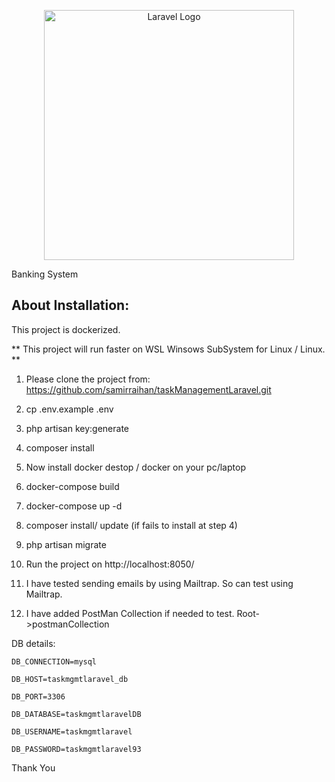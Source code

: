 <p align="center"><a href="https://laravel.com" target="_blank"><img src="https://raw.githubusercontent.com/laravel/art/master/logo-lockup/5%20SVG/2%20CMYK/1%20Full%20Color/laravel-logolockup-cmyk-red.svg" width="400" alt="Laravel Logo"></a></p>

Banking System

## About Installation:
This project is dockerized.

** This project will run faster on WSL Winsows SubSystem for Linux / Linux. **

1. Please clone the project from:
https://github.com/samirraihan/taskManagementLaravel.git
2. cp .env.example .env
3. php artisan key:generate
4. composer install

5. Now install docker destop / docker on your pc/laptop
6. docker-compose build
7. docker-compose up -d

8. composer install/ update (if fails to install at step 4)
9. php artisan migrate
10. Run the project on http://localhost:8050/
11. I have tested sending emails by using Mailtrap. So can test using Mailtrap.
12. I have added PostMan Collection if needed to test. Root->postmanCollection

DB details:

    DB_CONNECTION=mysql

    DB_HOST=taskmgmtlaravel_db

    DB_PORT=3306

    DB_DATABASE=taskmgmtlaravelDB

    DB_USERNAME=taskmgmtlaravel

    DB_PASSWORD=taskmgmtlaravel93

Thank You
